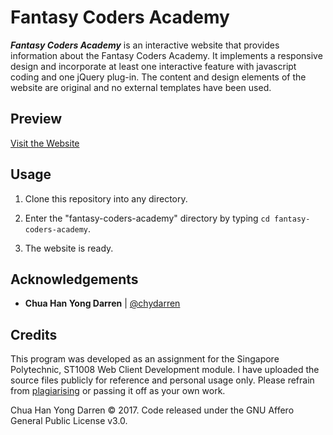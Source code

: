 # Fantasy Coders Academy

***Fantasy Coders Academy*** is an interactive website that provides information about the Fantasy Coders Academy. It implements a responsive design and 
incorporate at least one interactive feature with javascript coding and one jQuery plug-in. The content and design elements of the website are 
original and no external templates have been used.

## Preview

[Visit the Website](http://fcaca2.azurewebsites.net/)

## Usage

1. Clone this repository into any directory.

2. Enter the "fantasy-coders-academy" directory by typing `cd fantasy-coders-academy`. 

3. The website is ready.

## Acknowledgements 

- **Chua Han Yong Darren** | [@chydarren](https://github.com/chydarren)

## Credits 

This program was developed as an assignment for the Singapore Polytechnic, ST1008 Web Client Development module. I have uploaded the source files publicly for reference and personal usage only. Please refrain from [plagiarising](https://www.sp.edu.sg/sp/student-services/ssc-overview/student-handbook/intellectual-property-copyright-and-plagiarism) or passing it off as your own work. 

Chua Han Yong Darren © 2017. Code released under the GNU Affero General Public License v3.0.
